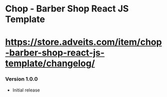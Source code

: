 # Chop - Barber Shop React JS Template
# https://store.adveits.com/item/chop-barber-shop-react-js-template/changelog/

### Version 1.0.0
- Initial release

